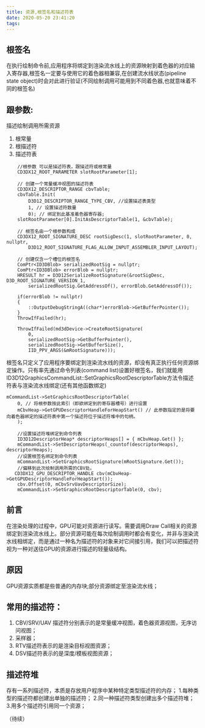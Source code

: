 ```yaml
---
title: 资源,根签名和描述符表
date: 2020-05-20 23:41:20
tags:
---
```

## 根签名
在执行绘制命令前,应用程序将绑定到渲染流水线上的资源映射到着色器的对应输入寄存器,根签名一定要与使用它的着色器相兼容,在创建流水线状态(pipeline state object)时会对此进行验证(不同绘制调用可能用到不同着色器,也就意味着不同的根签名)
## 跟参数:
描述绘制调用所需资源
1. 根常量
2. 根描述符
3. 描述符表
```
    //根参数 可以是描述符表，跟描述符或根常量
	CD3DX12_ROOT_PARAMETER slotRootParameter[1];

	// 创建一个常量缓冲视图的描述符表
	CD3DX12_DESCRIPTOR_RANGE cbvTable;
	cbvTable.Init(
        D3D12_DESCRIPTOR_RANGE_TYPE_CBV, //设置描述表类型
        1, // 设置描述符数量
        0); // 绑定到此基准着色器寄存器;
	slotRootParameter[0].InitAsDescriptorTable(1, &cbvTable);

	// 根签名由一个根参数构成
	CD3DX12_ROOT_SIGNATURE_DESC rootSigDesc(1, slotRootParameter, 0, nullptr, 
		D3D12_ROOT_SIGNATURE_FLAG_ALLOW_INPUT_ASSEMBLER_INPUT_LAYOUT);

	// 创建仅含一个槽位的根签名
	ComPtr<ID3DBlob> serializedRootSig = nullptr;
	ComPtr<ID3DBlob> errorBlob = nullptr;
	HRESULT hr = D3D12SerializeRootSignature(&rootSigDesc, D3D_ROOT_SIGNATURE_VERSION_1,
		serializedRootSig.GetAddressOf(), errorBlob.GetAddressOf());

	if(errorBlob != nullptr)
	{
		::OutputDebugStringA((char*)errorBlob->GetBufferPointer());
	}
	ThrowIfFailed(hr);

	ThrowIfFailed(md3dDevice->CreateRootSignature(
		0,
		serializedRootSig->GetBufferPointer(),
		serializedRootSig->GetBufferSize(),
		IID_PPV_ARGS(&mRootSignature)));
```
根签名只定义了应用程序要绑定到渲染流水线的资源，却没有真正执行任何资源绑定操作。只有率先通过命令列表(command list)设置好根签名，我们就能用ID3D12GraphicsCommandList::SetGraphicsRootDescriptorTable方法令描述符表与渲染流水线绑定(还有其他函数绑定)
```
mCommandList->SetGraphicsRootDescriptorTable(
    0, // 将根参数按此索引（即欲绑定到的寄存器槽号）进行设置
    mCbvHeap->GetGPUDescriptorHandleForHeapStart() // 此参数指定的是将要向着色器绑定的描述符表中第一个描述符位于描述符堆中的句柄。
    );
```

```
    //设置描述符堆绑定到命令列表
	ID3D12DescriptorHeap* descriptorHeaps[] = { mCbvHeap.Get() };
	mCommandList->SetDescriptorHeaps(_countof(descriptorHeaps), descriptorHeaps);
    //设置根签名绑定到命令列表
	mCommandList->SetGraphicsRootSignature(mRootSignature.Get());
    //偏移到此次绘制调用所需的CBV处。
   CD3DX12_GPU_DESCRIPTOR_HANDLE cbv(mCbvHeap->GetGPUDescriptorHandleForHeapStart());
    cbv.Offset(0, mCbvSrvUavDescriptorSize);
    mCommandList->SetGraphicsRootDescriptorTable(0, cbv);
```
## 前言
在渲染处理的过程中，GPU可能对资源进行读写。需要调用Draw Call相关的资源绑定到渲染流水线上。部分资源可能在每次绘制调用时都会有变化，并非与渲染流水线相绑定，而是通过一种名为描述符的对象来对它间接引用，我们可以把描述符视为一种对送往GPU的资源进行描述的轻量级结构。
## 原因
GPU资源实质都是些普通的内存块;部分资源绑定至渲染流水线；
## 常用的描述符：
1. CBV/SRV/UAV 描述符分别表示的是常量缓冲视图，着色器资源视图，无序访问视图；
2. 采样器；
3. RTV描述符表示的是渲染目标视图资源；
4. DSV描述符表示的是深度/模板视图资源；
## 描述符堆
存有一系列描述符，本质是存放用户程序中某种特定类型描述符的内存；
1.每种类型的描述符都创建出单独的描述符；
2.同一种描述符类型创建出多个描述符堆；
3.用多个描述符引用同一个资源；

（待续）